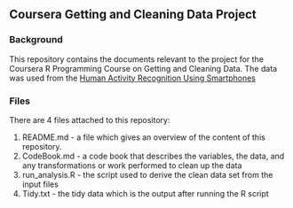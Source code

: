 ## Coursera Getting and Cleaning Data Project

### Background 

This repository contains the documents relevant to the project for the Coursera R Programming Course on Getting and Cleaning Data.
The data was used from the [Human Activity Recognition Using Smartphones](http://archive.ics.uci.edu/ml/datasets/Human+Activity+Recognition+Using+Smartphones)

### Files

There are 4 files attached to this repository:

1. README.md - a file which gives an overview of the content of this repository.
2. CodeBook.md - a code book that describes the variables, the data, and any transformations or work performed to clean up the data
3. run_analysis.R - the script used to derive the clean data set from the input files
4. Tidy.txt - the tidy data which is the output after running the R script
